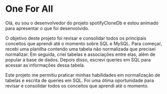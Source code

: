 # One For All
Olá, eu sou o desenvolvedor do projeto spotifyCloneDb e estou animado para apresentar o que foi desenvolvido.

O objetivo deste projeto foi revisar e consolidar todos os principais conceitos que aprendi até o momento sobre SQL e MySQL. Para começar, recebi uma planilha contendo uma tabela não normalizada que precisei normalizar. Em seguida, criei tabelas e associações entre elas, além de popular a base de dados. Depois disso, escrevi queries em SQL para acessar as informações dessa tabela.

Este projeto me permitiu praticar minhas habilidades em normalização de tabelas e escrita de queries em SQL. Foi uma ótima oportunidade para revisar e consolidar todos os conceitos que aprendi até o momento.